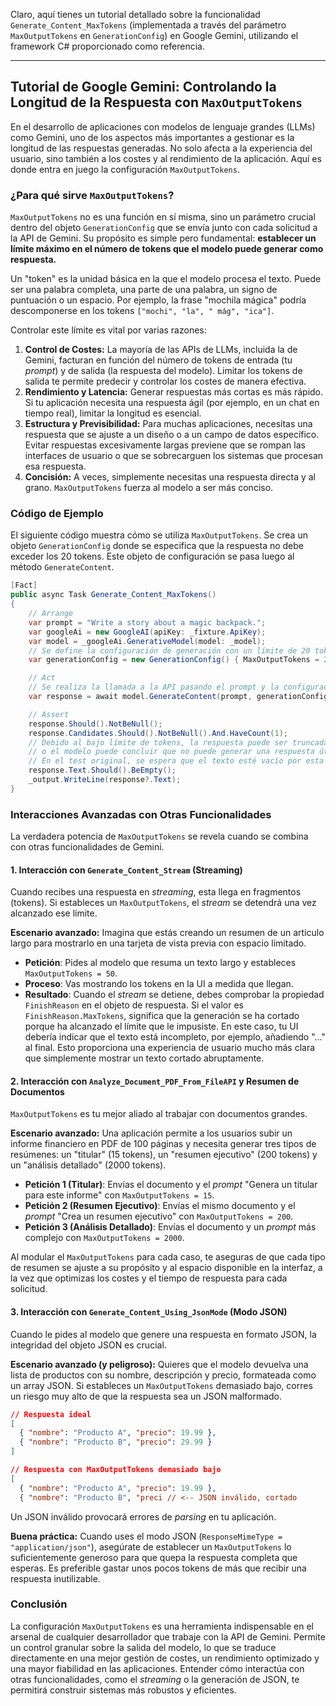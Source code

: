 Claro, aquí tienes un tutorial detallado sobre la funcionalidad `Generate_Content_MaxTokens` (implementada a través del parámetro `MaxOutputTokens` en `GenerationConfig`) en Google Gemini, utilizando el framework C# proporcionado como referencia.

---

## Tutorial de Google Gemini: Controlando la Longitud de la Respuesta con `MaxOutputTokens`

En el desarrollo de aplicaciones con modelos de lenguaje grandes (LLMs) como Gemini, uno de los aspectos más importantes a gestionar es la longitud de las respuestas generadas. No solo afecta a la experiencia del usuario, sino también a los costes y al rendimiento de la aplicación. Aquí es donde entra en juego la configuración `MaxOutputTokens`.

### ¿Para qué sirve `MaxOutputTokens`?

`MaxOutputTokens` no es una función en sí misma, sino un parámetro crucial dentro del objeto `GenerationConfig` que se envía junto con cada solicitud a la API de Gemini. Su propósito es simple pero fundamental: **establecer un límite máximo en el número de tokens que el modelo puede generar como respuesta.**

Un "token" es la unidad básica en la que el modelo procesa el texto. Puede ser una palabra completa, una parte de una palabra, un signo de puntuación o un espacio. Por ejemplo, la frase "mochila mágica" podría descomponerse en los tokens `["mochi", "la", " mág", "ica"]`.

Controlar este límite es vital por varias razones:

1.  **Control de Costes:** La mayoría de las APIs de LLMs, incluida la de Gemini, facturan en función del número de tokens de entrada (tu *prompt*) y de salida (la respuesta del modelo). Limitar los tokens de salida te permite predecir y controlar los costes de manera efectiva.
2.  **Rendimiento y Latencia:** Generar respuestas más cortas es más rápido. Si tu aplicación necesita una respuesta ágil (por ejemplo, en un chat en tiempo real), limitar la longitud es esencial.
3.  **Estructura y Previsibilidad:** Para muchas aplicaciones, necesitas una respuesta que se ajuste a un diseño o a un campo de datos específico. Evitar respuestas excesivamente largas previene que se rompan las interfaces de usuario o que se sobrecarguen los sistemas que procesan esa respuesta.
4.  **Concisión:** A veces, simplemente necesitas una respuesta directa y al grano. `MaxOutputTokens` fuerza al modelo a ser más conciso.

### Código de Ejemplo

El siguiente código muestra cómo se utiliza `MaxOutputTokens`. Se crea un objeto `GenerationConfig` donde se especifica que la respuesta no debe exceder los 20 tokens. Este objeto de configuración se pasa luego al método `GenerateContent`.

```csharp
[Fact]
public async Task Generate_Content_MaxTokens()
{
    // Arrange
    var prompt = "Write a story about a magic backpack.";
    var googleAi = new GoogleAI(apiKey: _fixture.ApiKey);
    var model = _googleAi.GenerativeModel(model: _model);
    // Se define la configuración de generación con un límite de 20 tokens.
    var generationConfig = new GenerationConfig() { MaxOutputTokens = 20 };

    // Act
    // Se realiza la llamada a la API pasando el prompt y la configuración.
    var response = await model.GenerateContent(prompt, generationConfig);

    // Assert
    response.Should().NotBeNull();
    response.Candidates.Should().NotBeNull().And.HaveCount(1);
    // Debido al bajo límite de tokens, la respuesta puede ser truncada
    // o el modelo puede concluir que no puede generar una respuesta útil.
    // En el test original, se espera que el texto esté vacío por esta razón.
    response.Text.Should().BeEmpty();
    _output.WriteLine(response?.Text);
}
```

### Interacciones Avanzadas con Otras Funcionalidades

La verdadera potencia de `MaxOutputTokens` se revela cuando se combina con otras funcionalidades de Gemini.

#### 1. Interacción con `Generate_Content_Stream` (Streaming)

Cuando recibes una respuesta en *streaming*, esta llega en fragmentos (tokens). Si estableces un `MaxOutputTokens`, el *stream* se detendrá una vez alcanzado ese límite.

**Escenario avanzado:** Imagina que estás creando un resumen de un artículo largo para mostrarlo en una tarjeta de vista previa con espacio limitado.

-   **Petición**: Pides al modelo que resuma un texto largo y estableces `MaxOutputTokens = 50`.
-   **Proceso**: Vas mostrando los tokens en la UI a medida que llegan.
-   **Resultado**: Cuando el *stream* se detiene, debes comprobar la propiedad `FinishReason` en el objeto de respuesta. Si el valor es `FinishReason.MaxTokens`, significa que la generación se ha cortado porque ha alcanzado el límite que le impusiste. En este caso, tu UI debería indicar que el texto está incompleto, por ejemplo, añadiendo "..." al final. Esto proporciona una experiencia de usuario mucho más clara que simplemente mostrar un texto cortado abruptamente.

#### 2. Interacción con `Analyze_Document_PDF_From_FileAPI` y Resumen de Documentos

`MaxOutputTokens` es tu mejor aliado al trabajar con documentos grandes.

**Escenario avanzado:** Una aplicación permite a los usuarios subir un informe financiero en PDF de 100 páginas y necesita generar tres tipos de resúmenes: un "titular" (15 tokens), un "resumen ejecutivo" (200 tokens) y un "análisis detallado" (2000 tokens).

-   **Petición 1 (Titular)**: Envías el documento y el *prompt* "Genera un titular para este informe" con `MaxOutputTokens = 15`.
-   **Petición 2 (Resumen Ejecutivo)**: Envías el mismo documento y el *prompt* "Crea un resumen ejecutivo" con `MaxOutputTokens = 200`.
-   **Petición 3 (Análisis Detallado)**: Envías el documento y un *prompt* más complejo con `MaxOutputTokens = 2000`.

Al modular el `MaxOutputTokens` para cada caso, te aseguras de que cada tipo de resumen se ajuste a su propósito y al espacio disponible en la interfaz, a la vez que optimizas los costes y el tiempo de respuesta para cada solicitud.

#### 3. Interacción con `Generate_Content_Using_JsonMode` (Modo JSON)

Cuando le pides al modelo que genere una respuesta en formato JSON, la integridad del objeto JSON es crucial.

**Escenario avanzado (y peligroso):** Quieres que el modelo devuelva una lista de productos con su nombre, descripción y precio, formateada como un array JSON. Si estableces un `MaxOutputTokens` demasiado bajo, corres un riesgo muy alto de que la respuesta sea un JSON malformado.

```json
// Respuesta ideal
[
  { "nombre": "Producto A", "precio": 19.99 },
  { "nombre": "Producto B", "precio": 29.99 }
]

// Respuesta con MaxOutputTokens demasiado bajo
[
  { "nombre": "Producto A", "precio": 19.99 },
  { "nombre": "Producto B", "preci // <-- JSON inválido, cortado
```

Un JSON inválido provocará errores de *parsing* en tu aplicación.

**Buena práctica:** Cuando uses el modo JSON (`ResponseMimeType = "application/json"`), asegúrate de establecer un `MaxOutputTokens` lo suficientemente generoso para que quepa la respuesta completa que esperas. Es preferible gastar unos pocos tokens de más que recibir una respuesta inutilizable.

### Conclusión

La configuración `MaxOutputTokens` es una herramienta indispensable en el arsenal de cualquier desarrollador que trabaje con la API de Gemini. Permite un control granular sobre la salida del modelo, lo que se traduce directamente en una mejor gestión de costes, un rendimiento optimizado y una mayor fiabilidad en las aplicaciones. Entender cómo interactúa con otras funcionalidades, como el *streaming* o la generación de JSON, te permitirá construir sistemas más robustos y eficientes.